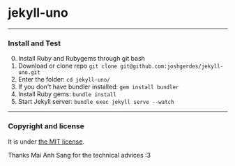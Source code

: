 # jekyll-uno
---
### Install and Test
0. Install Ruby and Rubygems through git bash
1. Download or clone repo `git clone git@github.com:joshgerdes/jekyll-uno.git`
2. Enter the folder: `cd jekyll-uno/`
3. If you don't have bundler installed: `gem install bundler`
3. Install Ruby gems: `bundle install`
4. Start Jekyll server: `bundle exec jekyll serve --watch`
---
### Copyright and license
It is under [the MIT license](/LICENSE).

Thanks Mai Anh Sang for the technical advices :3
